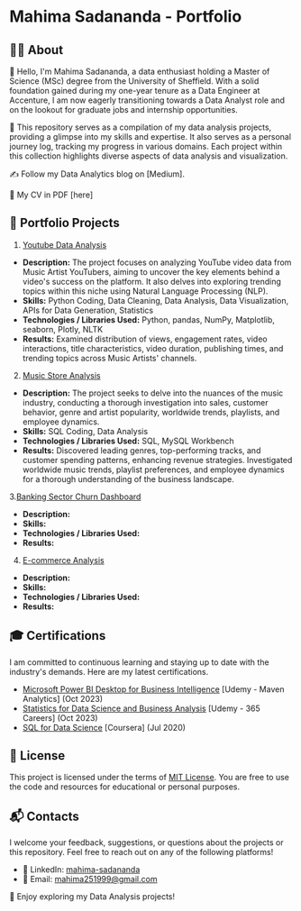 # Mahima Sadananda - Portfolio

## 👩‍🎓 About
👋 Hello, I'm Mahima Sadananda, a data enthusiast holding a Master of Science (MSc) degree from the University of Sheffield. With a solid foundation gained during my one-year tenure as a Data Engineer at Accenture, I am now eagerly transitioning towards a Data Analyst role and on the lookout for graduate jobs and internship opportunities.

🚀 This repository serves as a compilation of my data analysis projects, providing a glimpse into my skills and expertise. It also serves as a personal journey log, tracking my progress in various domains. Each project within this collection highlights diverse aspects of data analysis and visualization.

✍️ Follow my Data Analytics blog on [Medium].

📄 My CV in PDF [here]

## 📂 Portfolio Projects

1. [Youtube Data Analysis](https://github.com/MahimaSadananda/mahima-sadananda-portfolio/tree/main/YouTube%20Data%20Analysis)

- **Description:** The project focuses on analyzing YouTube video data from Music Artist YouTubers, aiming to uncover the key elements behind a video's success on the platform. It also delves into exploring trending topics within this niche using Natural Language Processing (NLP).
- **Skills:** Python Coding, Data Cleaning, Data Analysis, Data Visualization, APIs for Data Generation, Statistics
- **Technologies / Libraries Used:** Python, pandas, NumPy, Matplotlib, seaborn, Plotly, NLTK
- **Results:** Examined distribution of views, engagement rates, video interactions, title characteristics, video duration, publishing times, and trending topics across Music Artists' channels.

2. [Music Store Analysis](https://github.com/MahimaSadananda/mahima-sadananda-portfolio/tree/main/Music%20Store%20Analysis)

- **Description:** The project seeks to delve into the nuances of the music industry, conducting a thorough investigation into sales, customer behavior, genre and artist popularity, worldwide trends, playlists, and employee dynamics.
- **Skills:** SQL Coding, Data Analysis
- **Technologies / Libraries Used:** SQL, MySQL Workbench
- **Results:** Discovered leading genres, top-performing tracks, and customer spending patterns, enhancing revenue strategies. Investigated worldwide music trends, playlist preferences, and employee dynamics for a thorough understanding of the business landscape.

3.[Banking Sector Churn Dashboard](https://github.com/MahimaSadananda/mahima-sadananda-portfolio/tree/main/Banking%20Sector%20Churn%20Dashboard)

- **Description:**
- **Skills:**
- **Technologies / Libraries Used:**
- **Results:**

4. [E-commerce Analysis](https://github.com/MahimaSadananda/mahima-sadananda-portfolio/tree/main/E-commerce%20Analysis)

- **Description:**
- **Skills:**
- **Technologies / Libraries Used:**
- **Results:**


<!--
   - **Description**
   - **Skills**
   - **Technologies Used**
   - **Results**
   --->

## 🎓 Certifications
I am committed to continuous learning and staying up to date with the industry's demands. Here are my latest certifications.

- [Microsoft Power BI Desktop for Business Intelligence](https://www.udemy.com/certificate/UC-d8550d74-aea8-415b-93fc-012b26690bfb/) [Udemy - Maven Analytics] (Oct 2023)
- [Statistics for Data Science and Business Analysis](https://www.udemy.com/certificate/UC-10b0a23e-fdef-42fd-8645-7eb426469eb5/) [Udemy - 365 Careers] (Oct 2023)
- [SQL for Data Science](https://www.coursera.org/learn/sql-for-data-science) [Coursera] (Jul 2020)



## 🪪 License
This project is licensed under the terms of [MIT License](https://github.com/MahimaSadananda/mahima-sadananda-portfolio/blob/main/LICENSE). You are free to use the code and resources for educational or personal purposes.



## 📬 Contacts
I welcome your feedback, suggestions, or questions about the projects or this repository. Feel free to reach out on any of the following platforms!

- 🔗 LinkedIn: [mahima-sadananda](https://www.linkedin.com/in/mahima-sadananda/details/certifications/)
- 📧 Email: [mahima251999@gmail.com](mahima251999@gmail.com)


🚀 Enjoy exploring my Data Analysis projects!








